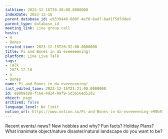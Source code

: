 ```yaml
---
talktime: 2023-12-16T20:30:00.0000000
indexDate: 2023-12-16
parent_database_id: e9339446-880f-4ef0-8ad7-8ad1f507dded
parent_type: database_id
meeting_link: Line group call
hosts:
- π
- Bones
created_time: 2023-12-15T20:52:00.0000000
title: Pi and Bones in da eveeeeening!
platform: Line Live Talk
tags:
- Talk
- 2023-12-16
- π
- Bones
name: Pi and Bones in da eveeeeening!
last_edited_time: 2023-12-15T21:21:00.0000000
id: e90b9188-fc6e-4d24-89f9-5d3656ed52d2
object: page
archived: false
language_level: No limit
notion_url: https://www.notion.so/Pi-and-Bones-in-da-eveeeeening-e90b9188fc6e4d2489f95d3656ed52d2
---
```



Recent events/ news?
New hobbies and why?
Fun facts? 
Holiday Plans?
What inanimate object/nature disaster/natural landscape do you want to be?























